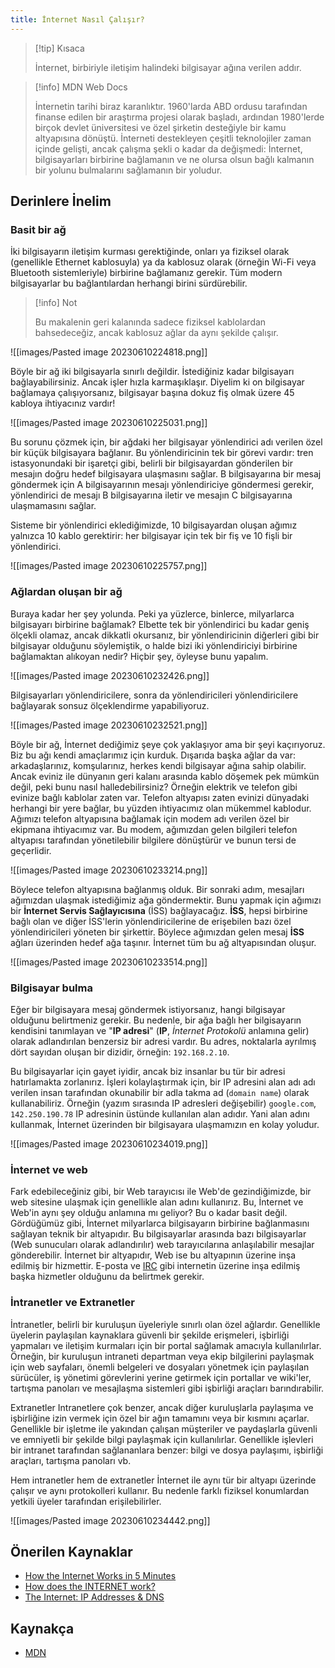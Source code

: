 ```yaml
---
title: İnternet Nasıl Çalışır?
---
```


>[!tip] Kısaca
>
>İnternet, birbiriyle iletişim halindeki bilgisayar ağına verilen addır.

>[!info]  MDN Web Docs
>
>İnternetin tarihi biraz karanlıktır. 1960'larda ABD ordusu tarafından finanse edilen bir araştırma projesi olarak başladı, ardından 1980'lerde birçok devlet üniversitesi ve özel şirketin desteğiyle bir kamu altyapısına dönüştü. İnterneti destekleyen çeşitli teknolojiler zaman içinde gelişti, ancak çalışma şekli o kadar da değişmedi: İnternet, bilgisayarları birbirine bağlamanın ve ne olursa olsun bağlı kalmanın bir yolunu bulmalarını sağlamanın bir yoludur.

## Derinlere İnelim

### Basit bir ağ

İki bilgisayarın iletişim kurması gerektiğinde, onları ya fiziksel olarak (genellikle Ethernet kablosuyla) ya da kablosuz olarak (örneğin Wi-Fi veya Bluetooth sistemleriyle) birbirine bağlamanız gerekir. Tüm modern bilgisayarlar bu bağlantılardan herhangi birini sürdürebilir.

>[!info] Not
>
> Bu makalenin geri kalanında sadece fiziksel kablolardan bahsedeceğiz, ancak kablosuz ağlar da aynı şekilde çalışır.

![[images/Pasted image 20230610224818.png]]

Böyle bir ağ iki bilgisayarla sınırlı değildir. İstediğiniz kadar bilgisayarı bağlayabilirsiniz. Ancak işler hızla karmaşıklaşır. Diyelim ki on bilgisayar bağlamaya çalışıyorsanız, bilgisayar başına dokuz fiş olmak üzere 45 kabloya ihtiyacınız vardır!

![[images/Pasted image 20230610225031.png]]


Bu sorunu çözmek için, bir ağdaki her bilgisayar yönlendirici adı verilen özel bir küçük bilgisayara bağlanır. Bu yönlendiricinin tek bir görevi vardır: tren istasyonundaki bir işaretçi gibi, belirli bir bilgisayardan gönderilen bir mesajın doğru hedef bilgisayara ulaşmasını sağlar. B bilgisayarına bir mesaj göndermek için A bilgisayarının mesajı yönlendiriciye göndermesi gerekir, yönlendirici de mesajı B bilgisayarına iletir ve mesajın C bilgisayarına ulaşmamasını sağlar.

Sisteme bir yönlendirici eklediğimizde, 10 bilgisayardan oluşan ağımız yalnızca 10 kablo gerektirir: her bilgisayar için tek bir fiş ve 10 fişli bir yönlendirici.

![[images/Pasted image 20230610225757.png]]

### Ağlardan oluşan bir ağ

Buraya kadar her şey yolunda. Peki ya yüzlerce, binlerce, milyarlarca bilgisayarı birbirine bağlamak? Elbette tek bir yönlendirici bu kadar geniş ölçekli olamaz, ancak dikkatli okursanız, bir yönlendiricinin diğerleri gibi bir bilgisayar olduğunu söylemiştik, o halde bizi iki yönlendiriciyi birbirine bağlamaktan alıkoyan nedir? Hiçbir şey, öyleyse bunu yapalım.

![[images/Pasted image 20230610232426.png]]

Bilgisayarları yönlendiricilere, sonra da yönlendiricileri yönlendiricilere bağlayarak sonsuz ölçeklendirme yapabiliyoruz.

![[images/Pasted image 20230610232521.png]]

Böyle bir ağ, İnternet dediğimiz şeye çok yaklaşıyor ama bir şeyi kaçırıyoruz. Biz bu ağı kendi amaçlarımız için kurduk. Dışarıda başka ağlar da var: arkadaşlarınız, komşularınız, herkes kendi bilgisayar ağına sahip olabilir. Ancak eviniz ile dünyanın geri kalanı arasında kablo döşemek pek mümkün değil, peki bunu nasıl halledebilirsiniz? Örneğin elektrik ve telefon gibi evinize bağlı kablolar zaten var. Telefon altyapısı zaten evinizi dünyadaki herhangi bir yere bağlar, bu yüzden ihtiyacımız olan mükemmel kablodur. Ağımızı telefon altyapısına bağlamak için modem adı verilen özel bir ekipmana ihtiyacımız var. Bu modem, ağımızdan gelen bilgileri telefon altyapısı tarafından yönetilebilir bilgilere dönüştürür ve bunun tersi de geçerlidir.

![[images/Pasted image 20230610233214.png]]

Böylece telefon altyapısına bağlanmış olduk. Bir sonraki adım, mesajları ağımızdan ulaşmak istediğimiz ağa göndermektir. Bunu yapmak için ağımızı bir **İnternet Servis Sağlayıcısına** (İSS) bağlayacağız. **İSS**, hepsi birbirine bağlı olan ve diğer İSS'lerin yönlendiricilerine de erişebilen bazı özel yönlendiricileri yöneten bir şirkettir. Böylece ağımızdan gelen mesaj **İSS** ağları üzerinden hedef ağa taşınır. İnternet tüm bu ağ altyapısından oluşur.

![[images/Pasted image 20230610233514.png]]

### Bilgisayar bulma

Eğer bir bilgisayara mesaj göndermek istiyorsanız, hangi bilgisayar olduğunu belirtmeniz gerekir. Bu nedenle, bir ağa bağlı her bilgisayarın kendisini tanımlayan ve "**IP adresi**" (**IP**, *İnternet Protokolü* anlamına gelir) olarak adlandırılan benzersiz bir adresi vardır. Bu adres, noktalarla ayrılmış dört sayıdan oluşan bir dizidir, örneğin: `192.168.2.10`.

Bu bilgisayarlar için gayet iyidir, ancak biz insanlar bu tür bir adresi hatırlamakta zorlanırız. İşleri kolaylaştırmak için, bir IP adresini alan adı adı verilen insan tarafından okunabilir bir adla takma ad (`domain name`) olarak kullanabiliriz. Örneğin (yazım sırasında IP adresleri değişebilir) `google.com`, `142.250.190.78` IP adresinin üstünde kullanılan alan adıdır. Yani alan adını kullanmak, İnternet üzerinden bir bilgisayara ulaşmamızın en kolay yoludur.

![[images/Pasted image 20230610234019.png]]

### İnternet ve web

Fark edebileceğiniz gibi, bir Web tarayıcısı ile Web'de gezindiğimizde, bir web sitesine ulaşmak için genellikle alan adını kullanırız. Bu, İnternet ve Web'in aynı şey olduğu anlamına mı geliyor? Bu o kadar basit değil. Gördüğümüz gibi, İnternet milyarlarca bilgisayarın birbirine bağlanmasını sağlayan teknik bir altyapıdır. Bu bilgisayarlar arasında bazı bilgisayarlar (Web sunucuları olarak adlandırılır) web tarayıcılarına anlaşılabilir mesajlar gönderebilir. İnternet bir altyapıdır, Web ise bu altyapının üzerine inşa edilmiş bir hizmettir. E-posta ve [IRC](https://developer.mozilla.org/en-US/docs/Glossary/IRC) gibi internetin üzerine inşa edilmiş başka hizmetler olduğunu da belirtmek gerekir.

### İntranetler ve Extranetler

İntranetler, belirli bir kuruluşun üyeleriyle sınırlı olan özel ağlardır. Genellikle üyelerin paylaşılan kaynaklara güvenli bir şekilde erişmeleri, işbirliği yapmaları ve iletişim kurmaları için bir portal sağlamak amacıyla kullanılırlar. Örneğin, bir kuruluşun intraneti departman veya ekip bilgilerini paylaşmak için web sayfaları, önemli belgeleri ve dosyaları yönetmek için paylaşılan sürücüler, iş yönetimi görevlerini yerine getirmek için portallar ve wiki'ler, tartışma panoları ve mesajlaşma sistemleri gibi işbirliği araçları barındırabilir.

Extranetler Intranetlere çok benzer, ancak diğer kuruluşlarla paylaşıma ve işbirliğine izin vermek için özel bir ağın tamamını veya bir kısmını açarlar. Genellikle bir işletme ile yakından çalışan müşteriler ve paydaşlarla güvenli ve emniyetli bir şekilde bilgi paylaşmak için kullanılırlar. Genellikle işlevleri bir intranet tarafından sağlananlara benzer: bilgi ve dosya paylaşımı, işbirliği araçları, tartışma panoları vb.

Hem intranetler hem de extranetler İnternet ile aynı tür bir altyapı üzerinde çalışır ve aynı protokolleri kullanır. Bu nedenle farklı fiziksel konumlardan yetkili üyeler tarafından erişilebilirler.

![[images/Pasted image 20230610234442.png]]

## Önerilen Kaynaklar
- [How the Internet Works in 5 Minutes](https://www.youtube.com/watch?v=7_LPdttKXPc)
- [How does the INTERNET work?](https://www.youtube.com/watch?v=x3c1ih2NJEg)
- [The Internet: IP Addresses & DNS](https://youtu.be/5o8CwafCxnU)

## Kaynakça 
- [MDN](https://developer.mozilla.org/en-US/docs/Learn/Common_questions/Web_mechanics/How_does_the_Internet_work#intranets_and_extranets)